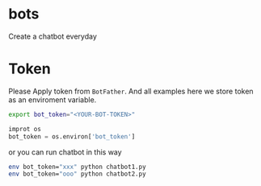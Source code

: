 # bots
Create a chatbot everyday

# Token

Please Apply token from `BotFather`. And all examples here we store token as an enviroment variable.

```bash
export bot_token="<YOUR-BOT-TOKEN>"
```

```python
improt os
bot_token = os.environ['bot_token']
```

or you can run chatbot in this way
```bash
env bot_token="xxx" python chatbot1.py
env bot_token="ooo" python chatbot2.py
```
